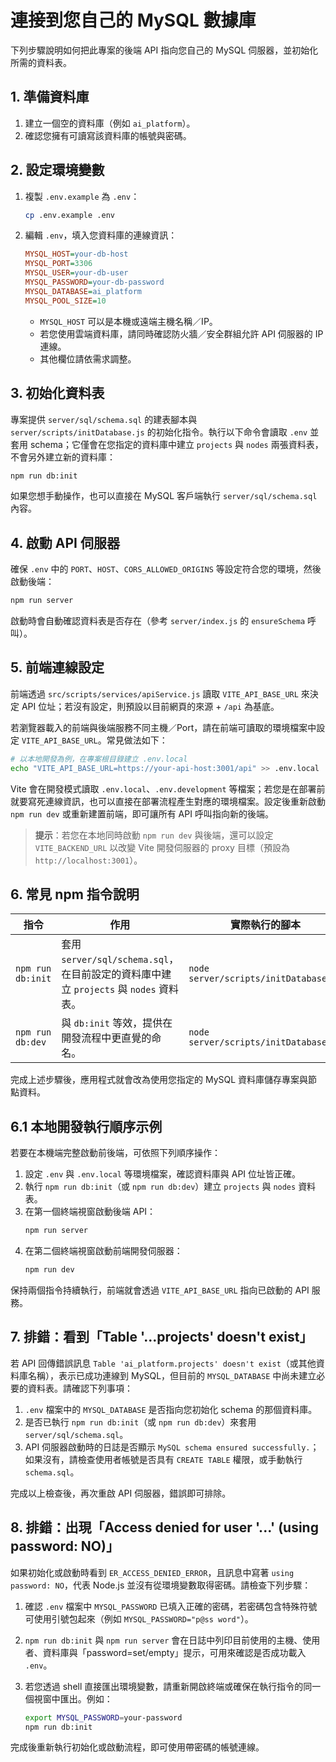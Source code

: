 # 連接到您自己的 MySQL 數據庫

下列步驟說明如何把此專案的後端 API 指向您自己的 MySQL 伺服器，並初始化所需的資料表。

## 1. 準備資料庫
1. 建立一個空的資料庫（例如 `ai_platform`）。
2. 確認您擁有可讀寫該資料庫的帳號與密碼。

## 2. 設定環境變數
1. 複製 `.env.example` 為 `.env`：
   ```bash
   cp .env.example .env
   ```
2. 編輯 `.env`，填入您資料庫的連線資訊：
   ```ini
   MYSQL_HOST=your-db-host
   MYSQL_PORT=3306
   MYSQL_USER=your-db-user
   MYSQL_PASSWORD=your-db-password
   MYSQL_DATABASE=ai_platform
   MYSQL_POOL_SIZE=10
   ```
   * `MYSQL_HOST` 可以是本機或遠端主機名稱／IP。
   * 若您使用雲端資料庫，請同時確認防火牆／安全群組允許 API 伺服器的 IP 連線。
   * 其他欄位請依需求調整。

## 3. 初始化資料表
專案提供 `server/sql/schema.sql` 的建表腳本與 `server/scripts/initDatabase.js` 的初始化指令。執行以下命令會讀取 `.env` 並套用 schema；它僅會在您指定的資料庫中建立 `projects` 與 `nodes` 兩張資料表，不會另外建立新的資料庫：
```bash
npm run db:init
```
如果您想手動操作，也可以直接在 MySQL 客戶端執行 `server/sql/schema.sql` 內容。

## 4. 啟動 API 伺服器
確保 `.env` 中的 `PORT`、`HOST`、`CORS_ALLOWED_ORIGINS` 等設定符合您的環境，然後啟動後端：
```bash
npm run server
```
啟動時會自動確認資料表是否存在（參考 `server/index.js` 的 `ensureSchema` 呼叫）。

## 5. 前端連線設定
前端透過 `src/scripts/services/apiService.js` 讀取 `VITE_API_BASE_URL` 來決定 API 位址；若沒有設定，則預設以目前網頁的來源 + `/api` 為基底。

若瀏覽器載入的前端與後端服務不同主機／Port，請在前端可讀取的環境檔案中設定 `VITE_API_BASE_URL`。常見做法如下：

```bash
# 以本地開發為例，在專案根目錄建立 .env.local
echo "VITE_API_BASE_URL=https://your-api-host:3001/api" >> .env.local
```

Vite 會在開發模式讀取 `.env.local`、`.env.development` 等檔案；若您是在部署前就要寫死連線資訊，也可以直接在部署流程產生對應的環境檔案。設定後重新啟動 `npm run dev` 或重新建置前端，即可讓所有 API 呼叫指向新的後端。

> **提示**：若您在本地同時啟動 `npm run dev` 與後端，還可以設定 `VITE_BACKEND_URL` 以改變 Vite 開發伺服器的 proxy 目標（預設為 `http://localhost:3001`）。

## 6. 常見 npm 指令說明

| 指令 | 作用 | 實際執行的腳本 |
| --- | --- | --- |
| `npm run db:init` | 套用 `server/sql/schema.sql`，在目前設定的資料庫中建立 `projects` 與 `nodes` 資料表。 | `node server/scripts/initDatabase.js` |
| `npm run db:dev` | 與 `db:init` 等效，提供在開發流程中更直覺的命名。 | `node server/scripts/initDatabase.js` |

完成上述步驟後，應用程式就會改為使用您指定的 MySQL 資料庫儲存專案與節點資料。

## 6.1 本地開發執行順序示例

若要在本機端完整啟動前後端，可依照下列順序操作：

1. 設定 `.env` 與 `.env.local` 等環境檔案，確認資料庫與 API 位址皆正確。
2. 執行 `npm run db:init`（或 `npm run db:dev`）建立 `projects` 與 `nodes` 資料表。
3. 在第一個終端視窗啟動後端 API：
   ```bash
   npm run server
   ```
4. 在第二個終端視窗啟動前端開發伺服器：
   ```bash
   npm run dev
   ```

保持兩個指令持續執行，前端就會透過 `VITE_API_BASE_URL` 指向已啟動的 API 服務。

## 7. 排錯：看到「Table '...projects' doesn't exist」

若 API 回傳錯誤訊息 `Table 'ai_platform.projects' doesn't exist`（或其他資料庫名稱），表示已成功連線到 MySQL，但目前的 `MYSQL_DATABASE` 中尚未建立必要的資料表。請確認下列事項：

1. `.env` 檔案中的 `MYSQL_DATABASE` 是否指向您初始化 schema 的那個資料庫。
2. 是否已執行 `npm run db:init`（或 `npm run db:dev`）來套用 `server/sql/schema.sql`。
3. API 伺服器啟動時的日誌是否顯示 `MySQL schema ensured successfully.`；如果沒有，請檢查使用者帳號是否具有 `CREATE TABLE` 權限，或手動執行 `schema.sql`。

完成以上檢查後，再次重啟 API 伺服器，錯誤即可排除。

## 8. 排錯：出現「Access denied for user '...' (using password: NO)」

如果初始化或啟動時看到 `ER_ACCESS_DENIED_ERROR`，且訊息中寫著 `using password: NO`，代表 Node.js 並沒有從環境變數取得密碼。請檢查下列步驟：

1. 確認 `.env` 檔案中 `MYSQL_PASSWORD` 已填入正確的密碼，若密碼包含特殊符號可使用引號包起來（例如 `MYSQL_PASSWORD="p@ss word"`）。
2. `npm run db:init` 與 `npm run server` 會在日誌中列印目前使用的主機、使用者、資料庫與「password=set/empty」提示，可用來確認是否成功載入 `.env`。
3. 若您透過 shell 直接匯出環境變數，請重新開啟終端或確保在執行指令的同一個視窗中匯出。例如：

   ```bash
   export MYSQL_PASSWORD=your-password
   npm run db:init
   ```

完成後重新執行初始化或啟動流程，即可使用帶密碼的帳號連線。
